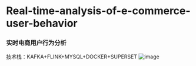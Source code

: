 # Real-time-analysis-of-e-commerce-user-behavior
### 实时电商用户行为分析
技术栈：KAFKA+FLINK+MYSQL+DOCKER+SUPERSET
![image](https://github.com/user-attachments/assets/e8836405-b1f7-4002-9c56-ca0a0ffee49a)

